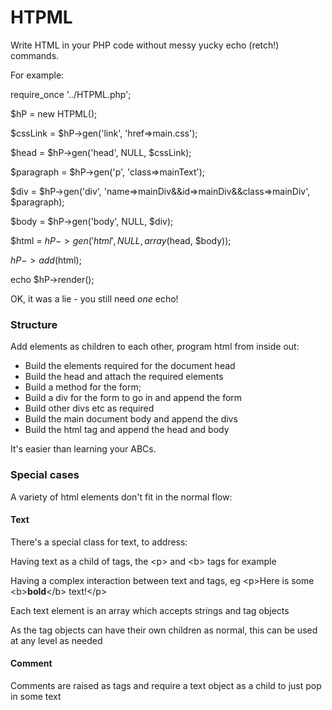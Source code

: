 <h1>HTPML</h1>


Write HTML in your PHP code without messy yucky echo (retch!) commands.

For example:


require_once '../HTPML.php';

$hP = new HTPML();


$cssLink = $hP->gen('link', 'href=>main.css');

$head = $hP->gen('head', NULL, $cssLink);

$paragraph = $hP->gen('p', 'class=>mainText');

$div = $hP->gen('div', 'name=>mainDiv&&id=>mainDiv&&class=>mainDiv', $paragraph);

$body = $hP->gen('body', NULL, $div);

$html = $hP->gen('html', NULL, array($head, $body));


$hP->add($html);

echo $hP->render();


OK, it was a lie - you still need _one_ echo!


<h3>Structure</h3>

Add elements as children to each other, program html from inside out:

<ul>
<li>Build the elements required for the document head</li>
<li>Build the head and attach the required elements</li>

<li>Build a method for the form;</li>
<li>Build a div for the form to go in and append the form</li>
<li>Build other divs etc as required</li>
<li>Build the main document body and append the divs</li>

<li>Build the html tag and append the head and body</li>
</ul>

It's easier than learning your ABCs.


<h3>Special cases</h3>

A variety of html elements don't fit in the normal flow:


<h4>Text</h4>

There's a special class for text, to address:

Having text as a child of tags, the &lt;p&gt; and &lt;b&gt; tags for example

Having a complex interaction between text and tags, eg &lt;p&gt;Here is some &lt;b&gt;<b>bold</b>&lt;/b&gt; text!&lt;/p&gt;


Each text element is an array which accepts strings and tag objects

As the tag objects can have their own children as normal, this can be used at any level as needed


<h4>Comment</h4>

Comments are raised as tags and require a text object as a child to just pop in some text